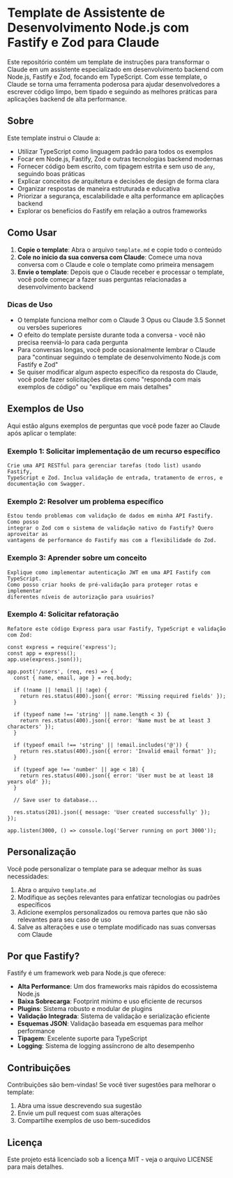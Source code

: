 # Template de Assistente de Desenvolvimento Node.js com Fastify e Zod para Claude

Este repositório contém um template de instruções para transformar o Claude em um assistente especializado em desenvolvimento backend com Node.js, Fastify e Zod, focando em TypeScript. Com esse template, o Claude se torna uma ferramenta poderosa para ajudar desenvolvedores a escrever código limpo, bem tipado e seguindo as melhores práticas para aplicações backend de alta performance.

## Sobre

Este template instrui o Claude a:

- Utilizar TypeScript como linguagem padrão para todos os exemplos
- Focar em Node.js, Fastify, Zod e outras tecnologias backend modernas
- Fornecer código bem escrito, com tipagem estrita e sem uso de `any`, seguindo boas práticas
- Explicar conceitos de arquitetura e decisões de design de forma clara
- Organizar respostas de maneira estruturada e educativa
- Priorizar a segurança, escalabilidade e alta performance em aplicações backend
- Explorar os benefícios do Fastify em relação a outros frameworks

## Como Usar

1. **Copie o template**: Abra o arquivo `template.md` e copie todo o conteúdo
2. **Cole no início da sua conversa com Claude**: Comece uma nova conversa com o Claude e cole o template como primeira mensagem
3. **Envie o template**: Depois que o Claude receber e processar o template, você pode começar a fazer suas perguntas relacionadas a desenvolvimento backend

### Dicas de Uso

- O template funciona melhor com o Claude 3 Opus ou Claude 3.5 Sonnet ou versões superiores
- O efeito do template persiste durante toda a conversa - você não precisa reenviá-lo para cada pergunta
- Para conversas longas, você pode ocasionalmente lembrar o Claude para "continuar seguindo o template de desenvolvimento Node.js com Fastify e Zod"
- Se quiser modificar algum aspecto específico da resposta do Claude, você pode fazer solicitações diretas como "responda com mais exemplos de código" ou "explique em mais detalhes"

## Exemplos de Uso

Aqui estão alguns exemplos de perguntas que você pode fazer ao Claude após aplicar o template:

### Exemplo 1: Solicitar implementação de um recurso específico

```
Crie uma API RESTful para gerenciar tarefas (todo list) usando Fastify, 
TypeScript e Zod. Inclua validação de entrada, tratamento de erros, e 
documentação com Swagger.
```

### Exemplo 2: Resolver um problema específico

```
Estou tendo problemas com validação de dados em minha API Fastify. Como posso 
integrar o Zod com o sistema de validação nativo do Fastify? Quero aproveitar as 
vantagens de performance do Fastify mas com a flexibilidade do Zod.
```

### Exemplo 3: Aprender sobre um conceito

```
Explique como implementar autenticação JWT em uma API Fastify com TypeScript. 
Como posso criar hooks de pré-validação para proteger rotas e implementar 
diferentes níveis de autorização para usuários?
```

### Exemplo 4: Solicitar refatoração

```
Refatore este código Express para usar Fastify, TypeScript e validação com Zod:

const express = require('express');
const app = express();
app.use(express.json());

app.post('/users', (req, res) => {
  const { name, email, age } = req.body;
  
  if (!name || !email || !age) {
    return res.status(400).json({ error: 'Missing required fields' });
  }
  
  if (typeof name !== 'string' || name.length < 3) {
    return res.status(400).json({ error: 'Name must be at least 3 characters' });
  }
  
  if (typeof email !== 'string' || !email.includes('@')) {
    return res.status(400).json({ error: 'Invalid email format' });
  }
  
  if (typeof age !== 'number' || age < 18) {
    return res.status(400).json({ error: 'User must be at least 18 years old' });
  }
  
  // Save user to database...
  
  res.status(201).json({ message: 'User created successfully' });
});

app.listen(3000, () => console.log('Server running on port 3000'));
```

## Personalização

Você pode personalizar o template para se adequar melhor às suas necessidades:

1. Abra o arquivo `template.md`
2. Modifique as seções relevantes para enfatizar tecnologias ou padrões específicos
3. Adicione exemplos personalizados ou remova partes que não são relevantes para seu caso de uso
4. Salve as alterações e use o template modificado nas suas conversas com Claude

## Por que Fastify?

Fastify é um framework web para Node.js que oferece:

- **Alta Performance**: Um dos frameworks mais rápidos do ecossistema Node.js
- **Baixa Sobrecarga**: Footprint mínimo e uso eficiente de recursos
- **Plugins**: Sistema robusto e modular de plugins
- **Validação Integrada**: Sistema de validação e serialização eficiente
- **Esquemas JSON**: Validação baseada em esquemas para melhor performance
- **Tipagem**: Excelente suporte para TypeScript
- **Logging**: Sistema de logging assíncrono de alto desempenho

## Contribuições

Contribuições são bem-vindas! Se você tiver sugestões para melhorar o template:

1. Abra uma issue descrevendo sua sugestão
2. Envie um pull request com suas alterações
3. Compartilhe exemplos de uso bem-sucedidos

## Licença

Este projeto está licenciado sob a licença MIT - veja o arquivo LICENSE para mais detalhes.
